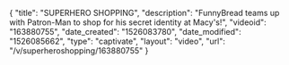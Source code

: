 {
    "title": "SUPERHERO SHOPPING",
    "description": "FunnyBread teams up with Patron-Man to shop for his secret identity at Macy's!",
    "videoid": "163880755",
    "date_created": "1526083780",
    "date_modified": "1526085662",
    "type": "captivate",
    "layout": "video",
    "url": "\/v\/superheroshopping\/163880755"
}